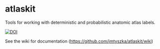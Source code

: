 # atlaskit
Tools for working with deterministic and probabilistic anatomic atlas labels.

[![DOI](https://zenodo.org/badge/33556742.svg)](https://zenodo.org/badge/latestdoi/33556742)

See the wiki for documentation (https://github.com/jmtyszka/atlaskit/wiki)

